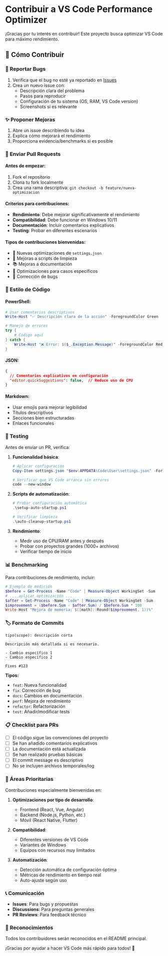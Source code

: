 # Contribuir a VS Code Performance Optimizer

¡Gracias por tu interés en contribuir! Este proyecto busca optimizar VS Code para máximo rendimiento.

## 🚀 Cómo Contribuir

### 🐛 Reportar Bugs
1. Verifica que el bug no esté ya reportado en [Issues](https://github.com/Willis75/vscode-performance/issues)
2. Crea un nuevo issue con:
   - Descripción clara del problema
   - Pasos para reproducir
   - Configuración de tu sistema (OS, RAM, VS Code version)
   - Screenshots si es relevante

### ✨ Proponer Mejoras
1. Abre un issue describiendo tu idea
2. Explica cómo mejorará el rendimiento
3. Proporciona evidencia/benchmarks si es posible

### 🔧 Enviar Pull Requests

#### Antes de empezar:
1. Fork el repositorio
2. Clona tu fork localmente
3. Crea una rama descriptiva: `git checkout -b feature/nueva-optimizacion`

#### Criterios para contribuciones:
- **Rendimiento**: Debe mejorar significativamente el rendimiento
- **Compatibilidad**: Debe funcionar en Windows 10/11
- **Documentación**: Incluir comentarios explicativos
- **Testing**: Probar en diferentes escenarios

#### Tipos de contribuciones bienvenidas:
- 🎯 Nuevas optimizaciones de `settings.json`
- 🧹 Mejoras a scripts de limpieza
- 📚 Mejoras a documentación
- 🔧 Optimizaciones para casos específicos
- 🐛 Corrección de bugs

### 📝 Estilo de Código

#### PowerShell:
```powershell
# Usar comentarios descriptivos
Write-Host "✅ Descripción clara de la acción" -ForegroundColor Green

# Manejo de errores
try {
    # Código aquí
} catch {
    Write-Host "❌ Error: $($_.Exception.Message)" -ForegroundColor Red
}
```

#### JSON:
```json
{
  // Comentarios explicativos en configuración
  "editor.quickSuggestions": false,  // Reduce uso de CPU
}
```

#### Markdown:
- Usar emojis para mejorar legibilidad
- Títulos descriptivos
- Secciones bien estructuradas
- Enlaces funcionales

### 🧪 Testing

Antes de enviar un PR, verifica:

1. **Funcionalidad básica**:
   ```powershell
   # Aplicar configuración
   Copy-Item settings.json "$env:APPDATA\Code\User\settings.json" -Force
   
   # Verificar que VS Code arranca sin errores
   code --new-window
   ```

2. **Scripts de automatización**:
   ```powershell
   # Probar configuración automática
   .\setup-auto-startup.ps1
   
   # Verificar limpieza
   .\auto-cleanup-startup.ps1
   ```

3. **Rendimiento**:
   - Medir uso de CPU/RAM antes y después
   - Probar con proyectos grandes (1000+ archivos)
   - Verificar tiempo de inicio

### 📊 Benchmarking

Para contribuciones de rendimiento, incluir:

```powershell
# Ejemplo de medición
$before = Get-Process -Name "Code" | Measure-Object WorkingSet -Sum
# ... aplicar optimización ...
$after = Get-Process -Name "Code" | Measure-Object WorkingSet -Sum
$improvement = ($before.Sum - $after.Sum) / $before.Sum * 100
Write-Host "Mejora de memoria: $([math]::Round($improvement, 1))%"
```

### 🏷️ Formato de Commits

```
tipo(scope): descripción corta

Descripción más detallada si es necesario.

- Cambio específico 1
- Cambio específico 2

Fixes #123
```

**Tipos:**
- `feat`: Nueva funcionalidad
- `fix`: Corrección de bug
- `docs`: Cambios en documentación
- `perf`: Mejora de rendimiento
- `refactor`: Refactorización
- `test`: Añadir/modificar tests

### 📋 Checklist para PRs

- [ ] El código sigue las convenciones del proyecto
- [ ] Se han añadido comentarios explicativos
- [ ] La documentación está actualizada
- [ ] Se han realizado pruebas básicas
- [ ] El commit message es descriptivo
- [ ] No se incluyen archivos temporales/log

### 🎯 Áreas Prioritarias

Contribuciones especialmente bienvenidas en:

1. **Optimizaciones por tipo de desarrollo**:
   - Frontend (React, Vue, Angular)
   - Backend (Node.js, Python, etc.)
   - Móvil (React Native, Flutter)

2. **Compatibilidad**:
   - Diferentes versiones de VS Code
   - Variantes de Windows
   - Equipos con recursos muy limitados

3. **Automatización**:
   - Detección automática de configuración óptima
   - Métricas de rendimiento en tiempo real
   - Auto-ajuste según uso

### 📞 Comunicación

- **Issues**: Para bugs y propuestas
- **Discussions**: Para preguntas generales
- **PR Reviews**: Para feedback técnico

### 🙏 Reconocimientos

Todos los contribuidores serán reconocidos en el README principal.

¡Gracias por ayudar a hacer VS Code más rápido para todos! 🚀
